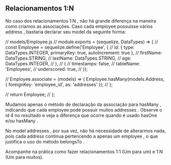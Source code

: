 ## Relacionamentos 1:N

No caso dos relacionamentos 1:N , não há grande diferença na maneira como criamos as associações. Caso cada employee possuísse vários address , bastaria declarar seu model da seguinte forma:

// models/Employee.js
// module.exports = (sequelize, DataTypes) => {
//   const Employee = sequelize.define('Employee', {
//     id: { type: DataTypes.INTEGER, primaryKey: true, autoIncrement: true },
//     firstName: DataTypes.STRING,
//     lastName: DataTypes.STRING,
//     age: DataTypes.INTEGER,
//   },
//   {
//     timestamps: false,
//     tableName: 'Employees',
//     underscored: true,
//   });

//   Employee.associate = (models) => {
     Employee.hasMany(models.Address,
       { foreignKey: 'employee_id', as: 'addresses' });
//   };

//   return Employee;
// };

Mudamos apenas o método de declaração da associação para hasMany , indicando que cada employee pode possuir muitos addresses . Observe o id 4 no resultado e veja a diferença que ocorre quando é usado hasOne e/ou hasMany .

No model addresses , por sua vez, não há necessidade de alterarmos nada, pois cada address continua pertencendo a apenas um employee , o que justifica o uso do método belongsTo .

Acompanhe na prática como fazer relacionamentos 1:1 (Um para um) e 1:N (Um para muitos).